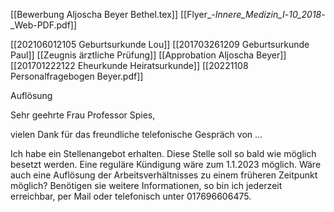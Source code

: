 [[Bewerbung Aljoscha Beyer Bethel.tex]]
[[Flyer_-_Innere_Medizin_I_-_10_2018_-_Web-PDF.pdf]]

[[202106012105 Geburtsurkunde Lou]]
[[201703261209 Geburtsurkunde Paul]]
[[Zeugnis ärztliche Prüfung]]
[[Approbation Aljoscha Beyer]]
[[201701222122 Eheurkunde Heiratsurkunde]]
[[20221108 Personalfragebogen Beyer.pdf]]

Auflösung

Sehr geehrte Frau Professor Spies,

vielen Dank für das freundliche telefonische Gespräch von ...

Ich habe ein Stellenangebot erhalten. Diese Stelle soll so bald wie möglich besetzt werden. Eine reguläre Kündigung wäre zum 1.1.2023 möglich. Wäre auch eine Auflösung der Arbeitsverhältnisses zu einem früheren Zeitpunkt möglich?
Benötigen sie weitere Informationen, so bin ich jederzeit erreichbar, per Mail oder telefonisch unter 017696606475.

